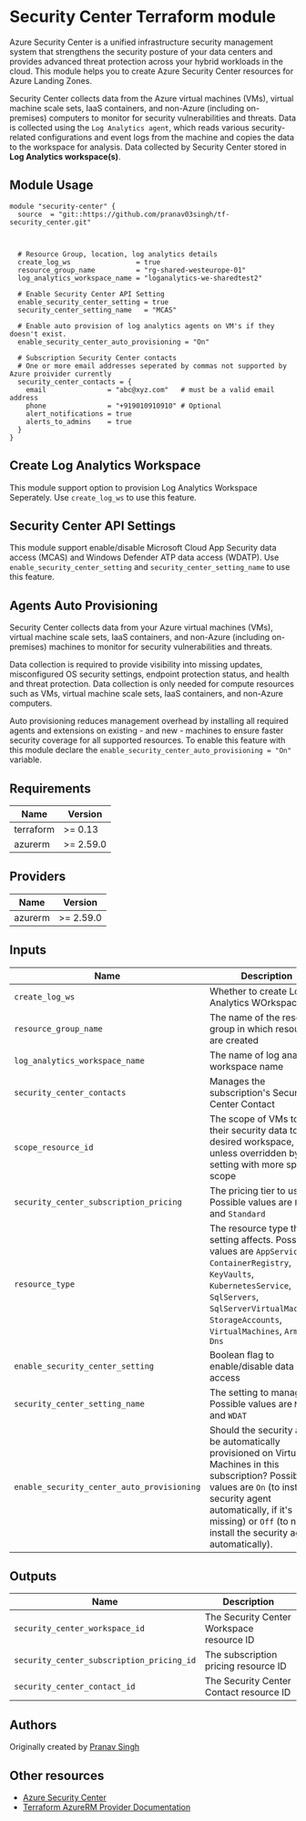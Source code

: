# Security Center Terraform module

Azure Security Center is a unified infrastructure security management system that strengthens the security posture of your data centers and provides advanced threat protection across your hybrid workloads in the cloud. This module helps you to create Azure Security Center resources for Azure Landing Zones.

Security Center collects data from the Azure virtual machines (VMs), virtual machine scale sets, IaaS containers, and non-Azure (including on-premises) computers to monitor for security vulnerabilities and threats. Data is collected using the `Log Analytics agent`, which reads various security-related configurations and event logs from the machine and copies the data to the workspace for analysis.  Data collected by Security Center stored in __Log Analytics workspace(s)__.

## Module Usage

```hcl
module "security-center" {
  source  = "git::https://github.com/pranav03singh/tf-security_center.git"



  # Resource Group, location, log analytics details
  create_log_ws                = true
  resource_group_name          = "rg-shared-westeurope-01"
  log_analytics_workspace_name = "loganalytics-we-sharedtest2"

  # Enable Security Center API Setting
  enable_security_center_setting = true
  security_center_setting_name   = "MCAS"

  # Enable auto provision of log analytics agents on VM's if they doesn't exist. 
  enable_security_center_auto_provisioning = "On"

  # Subscription Security Center contacts
  # One or more email addresses seperated by commas not supported by Azure proivider currently
  security_center_contacts = {
    email               = "abc@xyz.com"   # must be a valid email address
    phone               = "+919010910910" # Optional
    alert_notifications = true
    alerts_to_admins    = true
  }
}
```
## Create Log Analytics Workspace

This module support option to provision Log Analytics Workspace Seperately. Use `create_log_ws`  to use this feature.

## Security Center API Settings

This module support enable/disable Microsoft Cloud App Security data access (MCAS) and Windows Defender ATP data access (WDATP). Use `enable_security_center_setting` and `security_center_setting_name` to use this feature.

## Agents Auto Provisioning

Security Center collects data from your Azure virtual machines (VMs), virtual machine scale sets, IaaS containers, and non-Azure (including on-premises) machines to monitor for security vulnerabilities and threats.

Data collection is required to provide visibility into missing updates, misconfigured OS security settings, endpoint protection status, and health and threat protection. Data collection is only needed for compute resources such as VMs, virtual machine scale sets, IaaS containers, and non-Azure computers.

Auto provisioning reduces management overhead by installing all required agents and extensions on existing - and new - machines to ensure faster security coverage for all supported resources. To enable this feature with this module declare the `enable_security_center_auto_provisioning = "On"` variable.

## Requirements

Name | Version
-----|--------
terraform | >= 0.13
azurerm | >= 2.59.0

## Providers

| Name | Version |
|------|---------|
azurerm | >= 2.59.0

## Inputs

Name | Description | Type | Default
---- | ----------- | ---- | -------
`create_log_ws` | Whether to create Log Analytics WOrkspacece | bool | `true` 
`resource_group_name` | The name of the resource group in which resources are created | string | `""`
`log_analytics_workspace_name`|The name of log analytics workspace name|string|`""`
`security_center_contacts`|Manages the subscription's Security Center Contact|object|{}
`scope_resource_id`|The scope of VMs to send their security data to the desired workspace, unless overridden by a setting with more specific scope|string|`current Subscripion id`
`security_center_subscription_pricing`| The pricing tier to use. Possible values are `Free` and `Standard`|string|`Standard`
`resource_type`|The resource type this setting affects. Possible values are `AppServices`, `ContainerRegistry`, `KeyVaults`, `KubernetesService`, `SqlServers`, `SqlServerVirtualMachines`, `StorageAccounts`, `VirtualMachines`, `Arm` and `Dns`|string|`VirtualMachines`
`enable_security_center_setting`|Boolean flag to enable/disable data access|string|`false`
`security_center_setting_name`|The setting to manage. Possible values are `MCAS` and `WDAT`|string|`MCAS`
`enable_security_center_auto_provisioning`|Should the security agent be automatically provisioned on Virtual Machines in this subscription? Possible values are `On` (to install the security agent automatically, if it's missing) or `Off` (to not install the security agent automatically).|string|`"Off"`

## Outputs

Name | Description
---- | -----------
`security_center_workspace_id`|The Security Center Workspace resource ID
`security_center_subscription_pricing_id`|The subscription pricing resource ID
`security_center_contact_id`|The Security Center Contact resource ID


## Authors

Originally created by [Pranav Singh](mailto:pranav.singh@optum.com)

## Other resources

* [Azure Security Center](https://docs.microsoft.com/en-us/azure/security-center/security-center-introduction)
* [Terraform AzureRM Provider Documentation](https://registry.terraform.io/providers/hashicorp/azurerm/latest/docs)
